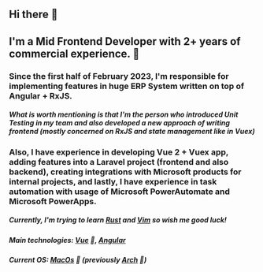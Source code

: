 ## Hi there 👋

## I'm a Mid Frontend Developer with 2+ years of commercial experience. 🤯

### Since the first half of February 2023, I'm responsible for implementing features in huge ERP System written on top of Angular + RxJS.
##### What is worth mentioning is that I'm the person who introduced Unit Testing in my team and also developed a new approach of writing frontend (mostly concerned on RxJS and state management like in Vuex)
### Also, I have experience in developing Vue 2 + Vuex app, adding features into a Laravel project (frontend and also backend), creating integrations with Microsoft products for internal projects, and lastly, I have experience in task automation with usage of Microsoft PowerAutomate and Microsoft PowerApps.

##### Currently, I'm trying to learn [Rust] and [Vim] so wish me good luck!

##### Main technologies: [Vue] 🖖, [Angular]
##### Current OS: [MacOs] 🍎 (previously [Arch] 🐧)

[Vue]: https://vuejs.org/
[Arch]: https://archlinux.org/
[MacOs]: https://www.youtube.com/watch?v=dQw4w9WgXcQ
[Express]: https://https://expressjs.com/
[Angular]: https://angular.io
[Vim]: https://vim.org
[Rust]: https://www.rust-lang.org
